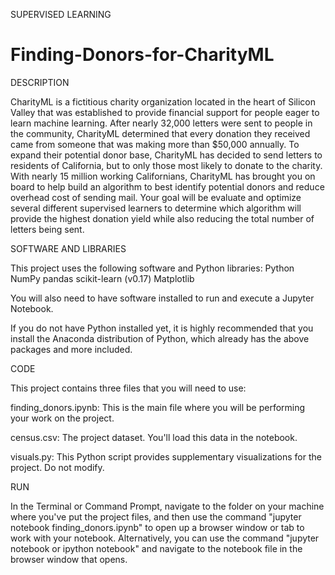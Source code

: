 SUPERVISED LEARNING
# Finding-Donors-for-CharityML

DESCRIPTION

CharityML is a fictitious charity organization located in the heart of Silicon Valley that was established to provide financial support for people eager to learn machine learning. After nearly 32,000 letters were sent to people in the community, CharityML determined that every donation they received came from someone that was making more than $50,000 annually. To expand their potential donor base, CharityML has decided to send letters to residents of California, but to only those most likely to donate to the charity. With nearly 15 million working Californians, CharityML has brought you on board to help build an algorithm to best identify potential donors and reduce overhead cost of sending mail. Your goal will be evaluate and optimize several different supervised learners to determine which algorithm will provide the highest donation yield while also reducing the total number of letters being sent.

SOFTWARE AND LIBRARIES

This project uses the following software and Python libraries:
Python
NumPy
pandas
scikit-learn (v0.17)
Matplotlib

You will also need to have software installed to run and execute a Jupyter Notebook.

If you do not have Python installed yet, it is highly recommended that you install the Anaconda distribution of Python, which already has the above packages and more included.

CODE

This project contains three files that you will need to use:

finding_donors.ipynb: This is the main file where you will be performing your work on the project.

census.csv: The project dataset. You'll load this data in the notebook.

visuals.py: This Python script provides supplementary visualizations for the project. Do not modify.

RUN

In the Terminal or Command Prompt, navigate to the folder on your machine where you've put the project files, and then use the command "jupyter notebook finding_donors.ipynb" to open up a browser window or tab to work with your notebook. Alternatively, you can use the command "jupyter notebook or ipython notebook" and navigate to the notebook file in the browser window that opens. 
